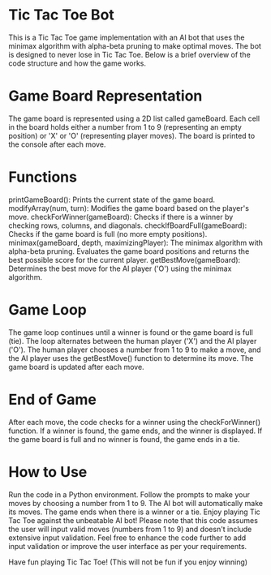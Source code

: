 # Tic Tac Toe Bot

This is a Tic Tac Toe game implementation with an AI bot that uses the minimax algorithm with alpha-beta pruning to make optimal moves. The bot is designed to never lose in Tic Tac Toe. Below is a brief overview of the code structure and how the game works.

# Game Board Representation
The game board is represented using a 2D list called gameBoard. Each cell in the board holds either a number from 1 to 9 (representing an empty position) or 'X' or 'O' (representing player moves). The board is printed to the console after each move.

# Functions
printGameBoard(): Prints the current state of the game board.
modifyArray(num, turn): Modifies the game board based on the player's move.
checkForWinner(gameBoard): Checks if there is a winner by checking rows, columns, and diagonals.
checkIfBoardFull(gameBoard): Checks if the game board is full (no more empty positions).
minimax(gameBoard, depth, maximizingPlayer): The minimax algorithm with alpha-beta pruning. Evaluates the game board positions and returns the best possible score for the current player.
getBestMove(gameBoard): Determines the best move for the AI player ('O') using the minimax algorithm.

# Game Loop
The game loop continues until a winner is found or the game board is full (tie). The loop alternates between the human player ('X') and the AI player ('O'). The human player chooses a number from 1 to 9 to make a move, and the AI player uses the getBestMove() function to determine its move. The game board is updated after each move.

# End of Game
After each move, the code checks for a winner using the checkForWinner() function. If a winner is found, the game ends, and the winner is displayed. If the game board is full and no winner is found, the game ends in a tie.

# How to Use
Run the code in a Python environment.
Follow the prompts to make your moves by choosing a number from 1 to 9.
The AI bot will automatically make its moves.
The game ends when there is a winner or a tie.
Enjoy playing Tic Tac Toe against the unbeatable AI bot!
Please note that this code assumes the user will input valid moves (numbers from 1 to 9) and doesn't include extensive input validation. Feel free to enhance the code further to add input validation or improve the user interface as per your requirements.

Have fun playing Tic Tac Toe! (This will not be fun if you enjoy winning)
